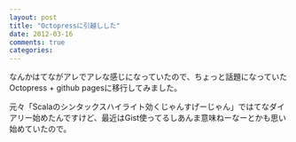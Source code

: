 ```yaml
---
layout: post
title: "Octopressに引越しした"
date: 2012-03-16
comments: true
categories: 
---
```

なんかはてながアレでアレな感じになっていたので、ちょっと話題になっていたOctopress + github pagesに移行してみました。

元々「Scalaのシンタックスハイライト効くじゃんすげーじゃん」ではてなダイアリー始めたんですけど、最近はGist使ってるしあんま意味ねーなーとかも思い始めていたので。
